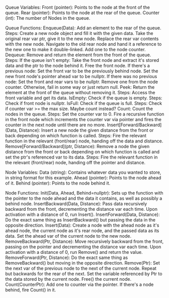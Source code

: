 
Queue Variables:
	Front (pointer): Points to the node at the front of the queue.
	Rear (pointer): Points to the node at the rear of the queue.
	Counter (int): The number of Nodes in the queue.

Queue Functions:
	Enqueue(Data):
		Add an element to the rear of the queue.
		Steps:
			Create a new node object and fill it with the given data.
			Take the original rear var ptr, give it to the new node.
			Replace the rear var contents with the new node.
			Navigate to the old rear node and hand it a reference to the new one to make it double-linked.
			Add one to the node counter.
	Dequeue:
		Remove and return the element from the front of the queue.
		Steps:
			If the queue isn't empty:
				Take the front node and extract it's stored data and the ptr to the node behind it.
				Free the front node.
				If there's a previous node:
					Set the front var to be the previously behind node.
					Set the new front node's pointer ahead var to be nullptr.
				If there was no previous node:
					Set the front and rear vars to be nullptr.
				Remove one from the node counter.
			Otherwise, fail in some way or just return null.
	Peek:
		Return the element at the front of the queue without removing it.
		Steps:
			Access the front variable and get its data.
	IsEmpty:
		Check if the queue is empty.
		Steps:
			Check if front node is nullptr.
	IsFull:
		Check if the queue is full.
		Steps:
			Check if counter var >= the max size.
			Maybe count instead?
	Count:
		Count the nodes in the queue.
		Steps:
			Set the counter var to 0.
			Fire a recursive function in the front node which increments the counter var via pointer and fires the counter in the next node until there are no more.
	Insert[Forward/Backward](Data, Distance):
		Insert a new node the given distance from the front or back depending on which function is called.
		Steps:
			Fire the relevant function in the relevant (front/rear) node, handing off the data and distance.
	Remove[Forward/Backward](ptr, Distance):
		Remove a node the given distance from the front or back depending on which function is called and set the ptr's referenced var to its data.
		Steps:
			Fire the relevant function in the relevant (front/rear) node, handing off the pointer and distance.



Node Variables:
	Data (string): Contains whatever data you wanted to store, in string format for this example.
	Ahead (pointer): Points to the node ahead of it.
	Behind (pointer): Points to the node behind it.

Node Functions:
	Init(Data, Ahead, Behind=nullptr):
		Sets up the function with the pointer to the node ahead and the data it contains, as well as possibly a behind node.
	InsertBackward(Data, Distance):
		Pass data recursively backward from the front, decrementing the distance var each time.
		Upon activation with a distance of 0, run Insert().
	InsertForward(Data, Distance):
		Do the exact same thing as InsertBackward() but passing the data in the opposite direction.
	Insert(Data):
		Create a node with the ahead node as it's ahead node, the current node as it's rear node, and the passed data as its data.
		Set the ahead var of the current node to the new node.
	RemoveBackward(Ptr, Distance):
		Move recursively backward from the front, passing on the pointer and decrementing the distance var each time.
		Upon activation with a distance of 0, run Remove() and return the value.
	RemoveForward(Ptr, Distance):
		Do the exact same thing as RemoveBackward() but moving in the opposite direction.
	Remove(Ptr):
		Set the next var of the previous node to the next of the current node.
		Repeat but backwards for the rear of the next.
		Set the variable referenced by Ptr to the data stored by the current node.
		Free() the current node.
	Count(CounterPtr):
		Add one to counter via the pointer.
		If there's a node behind, fire Count() in it.